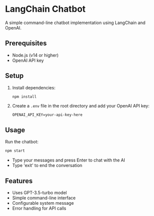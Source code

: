 # LangChain Chatbot

A simple command-line chatbot implementation using LangChain and OpenAI.

## Prerequisites

- Node.js (v14 or higher)
- OpenAI API key

## Setup

1. Install dependencies:
   ```bash
   npm install
   ```

2. Create a `.env` file in the root directory and add your OpenAI API key:
   ```
   OPENAI_API_KEY=your-api-key-here
   ```

## Usage

Run the chatbot:
```bash
npm start
```

- Type your messages and press Enter to chat with the AI
- Type 'exit' to end the conversation

## Features

- Uses GPT-3.5-turbo model
- Simple command-line interface
- Configurable system message
- Error handling for API calls 
